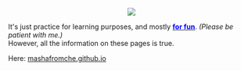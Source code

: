 <p align="center" style="text-align: center;"><a href="https://mashafromche.github.io" target="blank"><img src="https://github.com/mashafromche/mashafromche/blob/main/readme_Img.PNG?raw=true" /></a></p>

<p>It's just practice for learning purposes, and mostly <u><span style="color:blue;"><strong>for fun</strong></span></u>. <i>(Please be patient with me.)</i><br/>
However, all the information on these pages is true. </p>

Here: <a href="https://mashafromche.github.io" target="blank">mashafromche.github.io</a>
